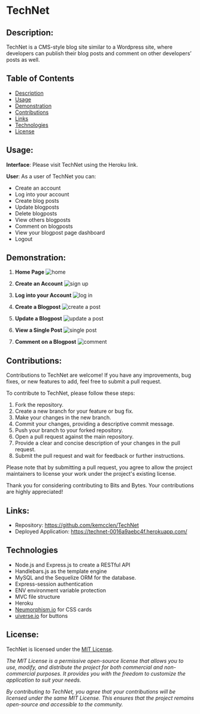 # TechNet

## Description:
TechNet is a CMS-style blog site similar to a Wordpress site, where developers can publish their blog posts and comment on other developers’ posts as well.

## Table of Contents

- [Description](#description)
- [Usage](#usage)
- [Demonstration](#demonstration)
- [Contributions](#contributions)
- [Links](#links)
- [Technologies](technologies)
- [License](#license)

## Usage:

**Interface**: Please visit TechNet using the Heroku link. 

**User**: As a user of TechNet you can:
- Create an account
- Log into your account
- Create blog posts
- Update blogposts
- Delete blogposts
- View others blogposts
- Comment on blogposts 
- View your blogpost page dashboard
- Logout


## Demonstration:

1. **Home Page** 
![home](./assets/home.png)

2. **Create an Account** 
![sign up](./assets/signup.png)

3. **Log into your Account**
![log in](./assets/login.png)

4. **Create a Blogpost** 
![create a post](./assets/newpost.png)

5. **Update a Blogpost**
![update a post](./assets/update.png)

6. **View a Single Post** 
![single post](./assets/singlepost.png)

6. **Comment on a Blogpost** 
![comment](./assets/comment.png)


## Contributions: 

Contributions to TechNet are welcome! If you have any improvements, bug fixes, or new features to add, feel free to submit a pull request.

To contribute to TechNet, please follow these steps:

1. Fork the repository.
2. Create a new branch for your feature or bug fix.
3. Make your changes in the new branch.
4. Commit your changes, providing a descriptive commit message.
5. Push your branch to your forked repository.
6. Open a pull request against the main repository.
7. Provide a clear and concise description of your changes in the pull request.
8. Submit the pull request and wait for feedback or further instructions.

Please note that by submitting a pull request, you agree to allow the project maintainers to license your work under the project's existing license.

Thank you for considering contributing to Bits and Bytes. Your contributions are highly appreciated!

## Links: 
- Repository: https://github.com/kemcclen/TechNet
- Deployed Application: https://technet-0016a9aebc4f.herokuapp.com/


## Technologies

- Node.js and Express.js to create a RESTful API
- Handlebars.js as the template engine
- MySQL and the Sequelize ORM for the database.
- Express-session authentication
- ENV environment variable protection 
- MVC file structure
- Heroku
- [Neumorphism.io](https://neumorphism.io/#e0e0e0) for CSS cards 
- [uiverse.io](https://uiverse.io/buttons) for buttons 

## License:
TechNet is licensed under the [MIT License](https://opensource.org/license/mit/).

_The MIT License is a permissive open-source license that allows you to use, modify, and distribute the project for both commercial and non-commercial purposes. It provides you with the freedom to customize the application to suit your needs._

_By contributing to TechNet, you agree that your contributions will be licensed under the same MIT License. This ensures that the project remains open-source and accessible to the community._
